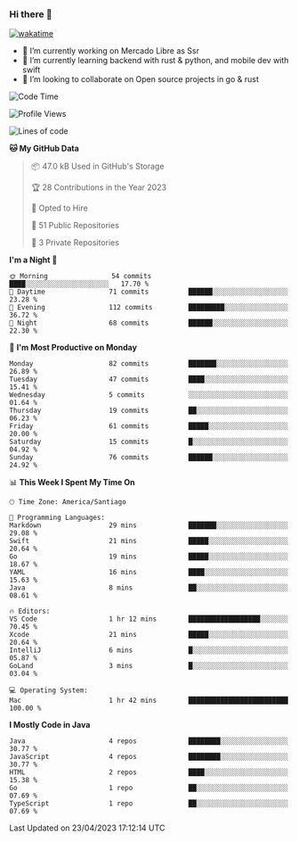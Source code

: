 ### Hi there 👋

[![wakatime](https://wakatime.com/badge/user/330beacb-fb27-4e32-bc38-f8f521bcf832.svg)](https://wakatime.com/@330beacb-fb27-4e32-bc38-f8f521bcf832)

- 🔭 I’m currently working on Mercado Libre as Ssr
- 🌱 I’m currently learning backend with rust & python, and mobile dev with swift
- 👯 I’m looking to collaborate on Open source projects in go & rust

<!--START_SECTION:waka-->
![Code Time](http://img.shields.io/badge/Code%20Time-1%20hr%2045%20mins-blue)

![Profile Views](http://img.shields.io/badge/Profile%20Views-0-blue)

![Lines of code](https://img.shields.io/badge/From%20Hello%20World%20I%27ve%20Written-3.3%20million%20lines%20of%20code-blue)

**🐱 My GitHub Data** 

> 📦 47.0 kB Used in GitHub's Storage 
 > 
> 🏆 28 Contributions in the Year 2023
 > 
> 💼 Opted to Hire
 > 
> 📜 51 Public Repositories 
 > 
> 🔑 3 Private Repositories 
 > 
**I'm a Night 🦉** 

```text
🌞 Morning                54 commits          ████░░░░░░░░░░░░░░░░░░░░░   17.70 % 
🌆 Daytime                71 commits          ██████░░░░░░░░░░░░░░░░░░░   23.28 % 
🌃 Evening                112 commits         █████████░░░░░░░░░░░░░░░░   36.72 % 
🌙 Night                  68 commits          ██████░░░░░░░░░░░░░░░░░░░   22.30 % 
```
📅 **I'm Most Productive on Monday** 

```text
Monday                   82 commits          ███████░░░░░░░░░░░░░░░░░░   26.89 % 
Tuesday                  47 commits          ████░░░░░░░░░░░░░░░░░░░░░   15.41 % 
Wednesday                5 commits           ░░░░░░░░░░░░░░░░░░░░░░░░░   01.64 % 
Thursday                 19 commits          ██░░░░░░░░░░░░░░░░░░░░░░░   06.23 % 
Friday                   61 commits          █████░░░░░░░░░░░░░░░░░░░░   20.00 % 
Saturday                 15 commits          █░░░░░░░░░░░░░░░░░░░░░░░░   04.92 % 
Sunday                   76 commits          ██████░░░░░░░░░░░░░░░░░░░   24.92 % 
```


📊 **This Week I Spent My Time On** 

```text
🕑︎ Time Zone: America/Santiago

💬 Programming Languages: 
Markdown                 29 mins             ███████░░░░░░░░░░░░░░░░░░   29.08 % 
Swift                    21 mins             █████░░░░░░░░░░░░░░░░░░░░   20.64 % 
Go                       19 mins             █████░░░░░░░░░░░░░░░░░░░░   18.67 % 
YAML                     16 mins             ████░░░░░░░░░░░░░░░░░░░░░   15.63 % 
Java                     8 mins              ██░░░░░░░░░░░░░░░░░░░░░░░   08.61 % 

🔥 Editors: 
VS Code                  1 hr 12 mins        ██████████████████░░░░░░░   70.45 % 
Xcode                    21 mins             █████░░░░░░░░░░░░░░░░░░░░   20.64 % 
IntelliJ                 6 mins              █░░░░░░░░░░░░░░░░░░░░░░░░   05.87 % 
GoLand                   3 mins              █░░░░░░░░░░░░░░░░░░░░░░░░   03.04 % 

💻 Operating System: 
Mac                      1 hr 42 mins        █████████████████████████   100.00 % 
```

**I Mostly Code in Java** 

```text
Java                     4 repos             ████████░░░░░░░░░░░░░░░░░   30.77 % 
JavaScript               4 repos             ████████░░░░░░░░░░░░░░░░░   30.77 % 
HTML                     2 repos             ████░░░░░░░░░░░░░░░░░░░░░   15.38 % 
Go                       1 repo              ██░░░░░░░░░░░░░░░░░░░░░░░   07.69 % 
TypeScript               1 repo              ██░░░░░░░░░░░░░░░░░░░░░░░   07.69 % 
```




 Last Updated on 23/04/2023 17:12:14 UTC
<!--END_SECTION:waka-->
